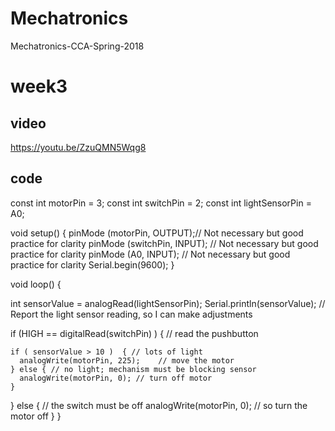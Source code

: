 # Mechatronics
Mechatronics-CCA-Spring-2018


# week3
## video

https://youtu.be/ZzuQMN5Wqg8

## code
const int motorPin = 3;
const int switchPin = 2;
const int lightSensorPin = A0;

void setup() {
  pinMode (motorPin, OUTPUT);// Not necessary but good practice for clarity
  pinMode (switchPin, INPUT); // Not necessary but good practice for clarity
  pinMode (A0, INPUT); // Not necessary but good practice for clarity
  Serial.begin(9600);
}

void loop() {

  int sensorValue = analogRead(lightSensorPin);
  Serial.println(sensorValue); // Report the light sensor reading, so I can make adjustments

  if (HIGH == digitalRead(switchPin) ) { // read the pushbutton

    if ( sensorValue > 10 )  { // lots of light
      analogWrite(motorPin, 225);    // move the motor
    } else { // no light; mechanism must be blocking sensor
      analogWrite(motorPin, 0); // turn off motor
    }
  } else { // the switch must be off
    analogWrite(motorPin, 0); // so turn the motor off
  }
}
